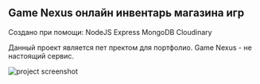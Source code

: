 

## Game Nexus онлайн инвентарь магазина игр

Создано при помощи:
NodeJS
Express
MongoDB
Cloudinary

Данный проект является пет пректом для портфолио. Game Nexus - не настоящий сервис.

![project screenshot]()